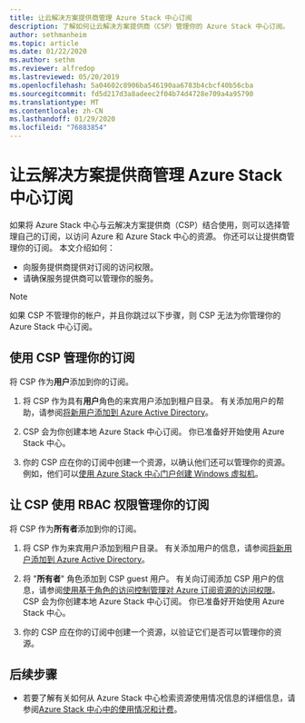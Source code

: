 ```yaml
---
title: 让云解决方案提供商管理 Azure Stack 中心订阅
description: 了解如何让云解决方案提供商（CSP）管理你的 Azure Stack 中心订阅。
author: sethmanheim
ms.topic: article
ms.date: 01/22/2020
ms.author: sethm
ms.reviewer: alfredop
ms.lastreviewed: 05/20/2019
ms.openlocfilehash: 5a04602c8906ba546190aa6783b4cbcf40b56cba
ms.sourcegitcommit: fd5d217d3a8adeec2f04b74d4728e709a4a95790
ms.translationtype: MT
ms.contentlocale: zh-CN
ms.lasthandoff: 01/29/2020
ms.locfileid: "76883854"
---
```

# <a name="let-your-cloud-solution-provider-manage-your-azure-stack-hub-subscription"></a>让云解决方案提供商管理 Azure Stack 中心订阅

如果将 Azure Stack 中心与云解决方案提供商（CSP）结合使用，则可以选择管理自己的订阅，以访问 Azure 和 Azure Stack 中心的资源。 你还可以让提供商管理你的订阅。 本文介绍如何：

* 向服务提供商提供对订阅的访问权限。
* 请确保服务提供商可以管理你的服务。

> [!NOTE]
> 如果 CSP 不管理你的帐户，并且你跳过以下步骤，则 CSP 无法为你管理你的 Azure Stack 中心订阅。

## <a name="manage-your-subscription-with-a-csp"></a>使用 CSP 管理你的订阅

将 CSP 作为**用户**添加到你的订阅。

1. 将 CSP 作为具有**用户**角色的来宾用户添加到租户目录。 有关添加用户的帮助，请参阅[将新用户添加到 Azure Active Directory](/azure/active-directory/add-users-azure-active-directory)。

2. CSP 会为你创建本地 Azure Stack 中心订阅。 你已准备好开始使用 Azure Stack 中心。

3. 你的 CSP 应在你的订阅中创建一个资源，以确认他们还可以管理你的资源。 例如，他们可以[使用 Azure Stack 中心门户创建 Windows 虚拟机](azure-stack-quick-windows-portal.md)。

## <a name="let-the-csp-manage-your-subscription-using-rbac-rights"></a>让 CSP 使用 RBAC 权限管理你的订阅

将 CSP 作为**所有者**添加到你的订阅。

1. 将 CSP 作为来宾用户添加到租户目录。 有关添加用户的信息，请参阅[将新用户添加到 Azure Active Directory](/azure/active-directory/add-users-azure-active-directory)。

2. 将 "**所有者**" 角色添加到 CSP guest 用户。 有关向订阅添加 CSP 用户的信息，请参阅[使用基于角色的访问控制管理对 Azure 订阅资源的访问权限](/azure/role-based-access-control/role-assignments-portal)。 CSP 会为你创建本地 Azure Stack 中心订阅。 你已准备好开始使用 Azure Stack 中心。
3. 你的 CSP 应在你的订阅中创建一个资源，以验证它们是否可以管理你的资源。

## <a name="next-steps"></a>后续步骤

* 若要了解有关如何从 Azure Stack 中心检索资源使用情况信息的详细信息，请参阅[Azure Stack 中心中的使用情况和计费](../operator/azure-stack-billing-and-chargeback.md)。
